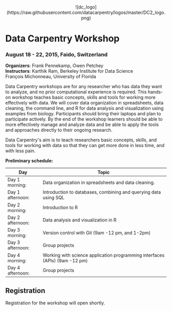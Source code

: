 
<center>
![dc_logo](https://raw.githubusercontent.com/datacarpentry/logos/master/DC2_logo.png)  
</center>


# Data Carpentry Workshop  
### August 18 - 22, 2015, Faido, Switzerland


__Organizers__: Frank Pennekamp, Owen Petchey  
__Instructors__: Karthik Ram, Berkeley Institute for Data Science  
                 François Michonneau, University of Florida  

Data Carpentry workshops are for any researcher who has data they want to analyze, and no prior computational experience is required. This hands-on workshop teaches basic concepts, skills and tools for working more effectively with data. We will cover data organization in spreadsheets, data cleaning, the command line, and R for data analysis and visualization using examples from biology. Participants should bring their laptops and plan to participate actively. By the end of the workshop learners should be able to more effectively manage and analyze data and be able to apply the tools and approaches directly to their ongoing research.

Data Carpentry's aim is to teach researchers basic concepts, skills, and tools for working with data so that they can get more done in less time, and with less pain.

__Preliminary schedule:__


|  Day    |   Topic    |
|---    |---    |
| Day 1 morning:       | Data organization in spreadsheets and data cleaning.       |
|  Day 1 afternoon:     |  Introduction to databases, combining and querying data using SQL       |
| Day 2 morning:      |  Introduction to R       |
| Day 2 afternoon:       |  Data analysis and visualization in R     |
| Day 3 morning:      | Version control with Git (9am -12 pm, and 1-2pm)        |
| Day 3 afternoon:      | Group projects        |
|  Day 4 morning:      |  Working with science application programming interfaces (APIs) (9am -12 pm)      |
| Day 4 afternoon:      |  Group projects         |

## Registration

Registration for the workshop will open shortly.

